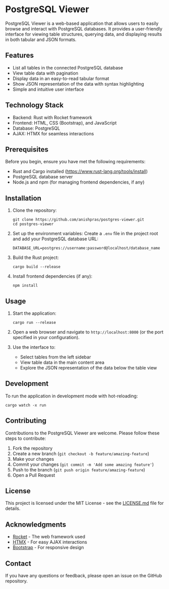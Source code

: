 # PostgreSQL Viewer

PostgreSQL Viewer is a web-based application that allows users to easily browse and interact with PostgreSQL databases. It provides a user-friendly interface for viewing table structures, querying data, and displaying results in both tabular and JSON formats.

## Features

- List all tables in the connected PostgreSQL database
- View table data with pagination
- Display data in an easy-to-read tabular format
- Show JSON representation of the data with syntax highlighting
- Simple and intuitive user interface

## Technology Stack

- Backend: Rust with Rocket framework
- Frontend: HTML, CSS (Bootstrap), and JavaScript
- Database: PostgreSQL
- AJAX: HTMX for seamless interactions

## Prerequisites

Before you begin, ensure you have met the following requirements:

- Rust and Cargo installed (https://www.rust-lang.org/tools/install)
- PostgreSQL database server
- Node.js and npm (for managing frontend dependencies, if any)

## Installation

1. Clone the repository:

   ```
   git clone https://github.com/anishpras/postgres-viewer.git
   cd postgres-viewer
   ```

2. Set up the environment variables:
   Create a `.env` file in the project root and add your PostgreSQL database URL:

   ```
   DATABASE_URL=postgres://username:password@localhost/database_name
   ```

3. Build the Rust project:

   ```
   cargo build --release
   ```

4. Install frontend dependencies (if any):
   ```
   npm install
   ```

## Usage

1. Start the application:

   ```
   cargo run --release
   ```

2. Open a web browser and navigate to `http://localhost:8000` (or the port specified in your configuration).

3. Use the interface to:
   - Select tables from the left sidebar
   - View table data in the main content area
   - Explore the JSON representation of the data below the table view

## Development

To run the application in development mode with hot-reloading:

```
cargo watch -x run
```

## Contributing

Contributions to the PostgreSQL Viewer are welcome. Please follow these steps to contribute:

1. Fork the repository
2. Create a new branch (`git checkout -b feature/amazing-feature`)
3. Make your changes
4. Commit your changes (`git commit -m 'Add some amazing feature'`)
5. Push to the branch (`git push origin feature/amazing-feature`)
6. Open a Pull Request

## License

This project is licensed under the MIT License - see the [LICENSE.md](LICENSE.md) file for details.

## Acknowledgments

- [Rocket](https://rocket.rs/) - The web framework used
- [HTMX](https://htmx.org/) - For easy AJAX interactions
- [Bootstrap](https://getbootstrap.com/) - For responsive design

## Contact

If you have any questions or feedback, please open an issue on the GitHub repository.
